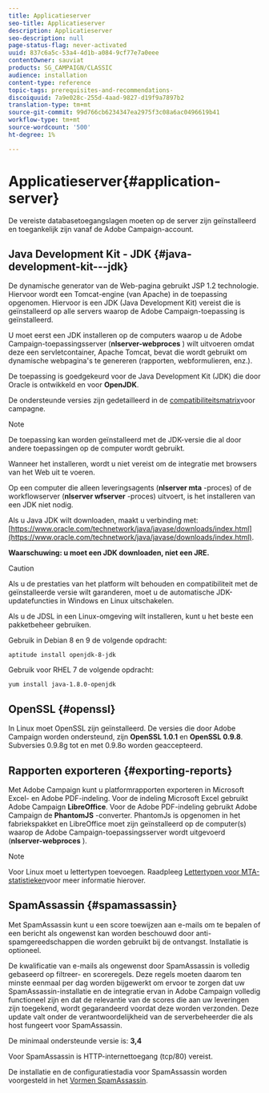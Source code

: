 ```yaml
---
title: Applicatieserver
seo-title: Applicatieserver
description: Applicatieserver
seo-description: null
page-status-flag: never-activated
uuid: 837c6a5c-53a4-4d1b-a084-9cf77e7a0eee
contentOwner: sauviat
products: SG_CAMPAIGN/CLASSIC
audience: installation
content-type: reference
topic-tags: prerequisites-and-recommendations-
discoiquuid: 7a9e028c-255d-4aad-9827-d19f9a7897b2
translation-type: tm+mt
source-git-commit: 99d766cb6234347ea2975f3c08a6ac0496619b41
workflow-type: tm+mt
source-wordcount: '500'
ht-degree: 1%

---
```



# Applicatieserver{#application-server}

De vereiste databasetoegangslagen moeten op de server zijn geïnstalleerd en toegankelijk zijn vanaf de Adobe Campaign-account.

## Java Development Kit - JDK {#java-development-kit---jdk}

De dynamische generator van de Web-pagina gebruikt JSP 1.2 technologie. Hiervoor wordt een Tomcat-engine (van Apache) in de toepassing opgenomen. Hiervoor is een JDK (Java Development Kit) vereist die is geïnstalleerd op alle servers waarop de Adobe Campaign-toepassing is geïnstalleerd.

U moet eerst een JDK installeren op de computers waarop u de Adobe Campaign-toepassingsserver (**nlserver-webproces** ) wilt uitvoeren omdat deze een servletcontainer, Apache Tomcat, bevat die wordt gebruikt om dynamische webpagina&#39;s te genereren (rapporten, webformulieren, enz.).

De toepassing is goedgekeurd voor de Java Development Kit (JDK) die door Oracle is ontwikkeld en voor **OpenJDK**.

De ondersteunde versies zijn gedetailleerd in de [compatibiliteitsmatrix](../../rn/using/compatibility-matrix.md)voor campagne.

>[!NOTE]
>
>De toepassing kan worden geïnstalleerd met de JDK-versie die al door andere toepassingen op de computer wordt gebruikt.
>  
>Wanneer het installeren, wordt u niet vereist om de integratie met browsers van het Web uit te voeren.
>
>Op een computer die alleen leveringsagents (**nlserver mta** -proces) of de workflowserver (**nlserver wfserver** -proces) uitvoert, is het installeren van een JDK niet nodig.

Als u Java JDK wilt downloaden, maakt u verbinding met: [https://www.oracle.com/technetwork/java/javase/downloads/index.html](https://www.oracle.com/technetwork/java/javase/downloads/index.html).

**Waarschuwing: u moet een JDK downloaden, niet een JRE.**

>[!CAUTION]
>
>Als u de prestaties van het platform wilt behouden en compatibiliteit met de geïnstalleerde versie wilt garanderen, moet u de automatische JDK-updatefuncties in Windows en Linux uitschakelen.

Als u de JDSL in een Linux-omgeving wilt installeren, kunt u het beste een pakketbeheer gebruiken.

Gebruik in Debian 8 en 9 de volgende opdracht:

```
aptitude install openjdk-8-jdk
```

Gebruik voor RHEL 7 de volgende opdracht:

```
yum install java-1.8.0-openjdk
```

## OpenSSL {#openssl}

In Linux moet OpenSSL zijn geïnstalleerd. De versies die door Adobe Campaign worden ondersteund, zijn **OpenSSL 1.0.1** en **OpenSSL 0.9.8**. Subversies 0.9.8g tot en met 0.9.8o worden geaccepteerd.

## Rapporten exporteren {#exporting-reports}

Met Adobe Campaign kunt u platformrapporten exporteren in Microsoft Excel- en Adobe PDF-indeling. Voor de indeling Microsoft Excel gebruikt Adobe Campaign **LibreOffice**. Voor de Adobe PDF-indeling gebruikt Adobe Campaign de **PhantomJS** -converter. PhantomJs is opgenomen in het fabriekspakket en LibreOffice moet zijn geïnstalleerd op de computer(s) waarop de Adobe Campaign-toepassingsserver wordt uitgevoerd (**nlserver-webproces** ).

>[!NOTE]
>
>Voor Linux moet u lettertypen toevoegen. Raadpleeg [Lettertypen voor MTA-statistieken](../../installation/using/prerequisites-of-campaign-installation-in-linux.md#fonts-for-mta-statistics)voor meer informatie hierover.

## SpamAssassin {#spamassassin}

Met SpamAssassin kunt u een score toewijzen aan e-mails om te bepalen of een bericht als ongewenst kan worden beschouwd door anti-spamgereedschappen die worden gebruikt bij de ontvangst. Installatie is optioneel.

De kwalificatie van e-mails als ongewenst door SpamAssassin is volledig gebaseerd op filtreer- en scoreregels. Deze regels moeten daarom ten minste eenmaal per dag worden bijgewerkt om ervoor te zorgen dat uw SpamAssassin-installatie en de integratie ervan in Adobe Campaign volledig functioneel zijn en dat de relevantie van de scores die aan uw leveringen zijn toegekend, wordt gegarandeerd voordat deze worden verzonden. Deze update valt onder de verantwoordelijkheid van de serverbeheerder die als host fungeert voor SpamAssassin.

De minimaal ondersteunde versie is: **3,4**

Voor SpamAssassin is HTTP-internettoegang (tcp/80) vereist.

De installatie en de configuratiestadia voor SpamAssassin worden voorgesteld in het [Vormen SpamAssassin](../../installation/using/configuring-spamassassin.md).
